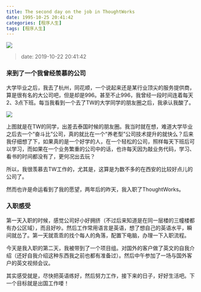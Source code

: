 ```yaml
---
title: The second day on the job in ThoughtWorks
date: 1995-10-25 20:41:42
categories: [程序人生]
tags: [程序人生]
---
```


![](fm.png)



<!--more-->

>   date: 2019-10-22 20:41:42

### 来到了一个我曾经羡慕的公司

大学毕业之后，我去了杭州，同花顺，一个说起来还是某行业顶尖的服务提供商，算是很有名的大公司吧，但是却是996。甚至不止996，我曾经一段时间连着每天2、3点下班。每当我看到一个去了TW的大学同学的朋友圈之后，我承认我酸了。

![](wx.jpg)

上图就是在TW的同学，出差去泰国时候的朋友圈。我当时就在想，难道大学毕业之后去一个“奋斗比”公司，真的就比在一个“养老型”公司技术提升的就快么？后来我仔细想了下，如果真的是一个好学的人，在一个轻松的公司，照样每天下班后可以学习，而如果在一个业务繁重的公司中的话，也许每天因为敲业务代码，学习、看书的时间都没有了，更何况出去玩？

所以，我很羡慕去TW工作的，尤其是，这算是为数不多的在西安的比较好点儿的公司了。

然而也许是命运看到了我的愿望，两年后的昨天，我入职了ThoughtWorks。

### 入职感受

第一天入职的时候，感觉公司好小好拥挤（不过后来知道是在同一层楼的三幢楼都有办公区域），而且好吵。然后工作常用语言是英语，想了想自己的英语水平，瞬间就怂了。第一天就乖乖的找个每人的角落，配置下电脑，办理一下入职流程。

今天是我入职的第二天，我被带到了一个项目组。对国外的客户做了英文的自我介绍（还好自我介绍这种东西我之前也都有准备过）。然后中午参加了一场与国外客户的英文视频会议。

其实感受就是，尽快把英语练好，然后努力工作，接下来的日子，好好生活吧。下一个目标就是出国工作喽！
